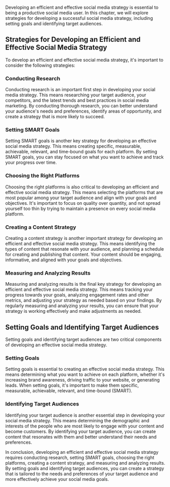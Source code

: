 
Developing an efficient and effective social media strategy is essential to being a productive social media user. In this chapter, we will explore strategies for developing a successful social media strategy, including setting goals and identifying target audiences.

Strategies for Developing an Efficient and Effective Social Media Strategy
--------------------------------------------------------------------------

To develop an efficient and effective social media strategy, it's important to consider the following strategies:

### Conducting Research

Conducting research is an important first step in developing your social media strategy. This means researching your target audience, your competitors, and the latest trends and best practices in social media marketing. By conducting thorough research, you can better understand your audience's needs and preferences, identify areas of opportunity, and create a strategy that is more likely to succeed.

### Setting SMART Goals

Setting SMART goals is another key strategy for developing an effective social media strategy. This means creating specific, measurable, achievable, relevant, and time-bound goals for each platform. By setting SMART goals, you can stay focused on what you want to achieve and track your progress over time.

### Choosing the Right Platforms

Choosing the right platforms is also critical to developing an efficient and effective social media strategy. This means selecting the platforms that are most popular among your target audience and align with your goals and objectives. It's important to focus on quality over quantity, and not spread yourself too thin by trying to maintain a presence on every social media platform.

### Creating a Content Strategy

Creating a content strategy is another important strategy for developing an efficient and effective social media strategy. This means identifying the types of content that resonate with your audience, and planning a schedule for creating and publishing that content. Your content should be engaging, informative, and aligned with your goals and objectives.

### Measuring and Analyzing Results

Measuring and analyzing results is the final key strategy for developing an efficient and effective social media strategy. This means tracking your progress towards your goals, analyzing engagement rates and other metrics, and adjusting your strategy as needed based on your findings. By regularly measuring and analyzing your results, you can ensure that your strategy is working effectively and make adjustments as needed.

Setting Goals and Identifying Target Audiences
----------------------------------------------

Setting goals and identifying target audiences are two critical components of developing an effective social media strategy.

### Setting Goals

Setting goals is essential to creating an effective social media strategy. This means determining what you want to achieve on each platform, whether it's increasing brand awareness, driving traffic to your website, or generating leads. When setting goals, it's important to make them specific, measurable, achievable, relevant, and time-bound (SMART).

### Identifying Target Audiences

Identifying your target audience is another essential step in developing your social media strategy. This means determining the demographic and interests of the people who are most likely to engage with your content and become customers. By identifying your target audience, you can create content that resonates with them and better understand their needs and preferences.

In conclusion, developing an efficient and effective social media strategy requires conducting research, setting SMART goals, choosing the right platforms, creating a content strategy, and measuring and analyzing results. By setting goals and identifying target audiences, you can create a strategy that is tailored to the needs and preferences of your target audience and more effectively achieve your social media goals.
